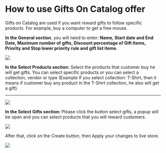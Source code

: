 # How to use Gifts On Catalog offer

Gifts on Catalog are used if you want reward gifts to follow specific products. For example, buy a computer to get a free mouse.  
  
**In the General section**, you will need to enter: **Name, Start date and End Date, Maximum number of gifts,  Discount percentage of Gift Items, Priority and Stop lower priority rule and gift list items**.

![](https://secomapp.zendesk.com/hc/en-us/article_attachments/201105365/giftoncat1.png)

**In the Select Products section:** Select the products that customer buy he will get gifts. You can select specific products or you can select a collection, vendor or type \(Example If you select collection: T-Shirt, then it means if customer buy any product in the T-Shirt collection, he also will get a gift\)  
****

![](https://secomapp.zendesk.com/hc/en-us/article_attachments/201105415/giftoncat2.png)

**In the Select Gifts section:** Please click the button select gifts, a popup will be open and you can select products that you will reward customers.

![](https://secomapp.zendesk.com/hc/en-us/article_attachments/201041169/giftoncat3.png)

After that, click on the Create button, then Apply your changes to live store.

![](.gitbook/assets/new-catalog-offer.gif)

